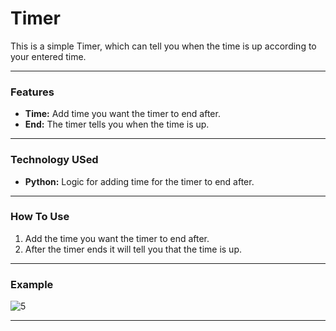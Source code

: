 # **Timer**

This is a simple Timer, which can tell you when the time is up according to your entered time.

---

### **Features**

  - **Time:** Add time you want the timer to end after.
  - **End:** The timer tells you when the time is up.

---

### **Technology USed**

  - **Python:** Logic for adding time for the timer to end after.

---

### **How To Use**

  1. Add the time you want the timer to end after.
  2. After the timer ends it will tell you that the time is up.

---

### **Example**

![5](https://github.com/user-attachments/assets/65fa00eb-b164-4fec-b1e6-8ec6ddfebbf1)

---
